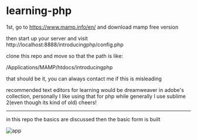 # learning-php

1st, go to https://www.mamp.info/en/
and download mamp free version

then start up your server and visit 
http://localhost:8888/introducingphp/config.php

clone this repo and move so that the path is like: 

/Applications/MAMP/htdocs/introducingphp

that should be it, you can always contact me if this is misleading

recommended text editors for learning would be dreamweaver in adobe's collection, personally I like using that for php while generally I use sublime 2(even though its kind of old) cheers!

<hr>

in this repo the basics are discussed then the basic form is built

![app](http://i.imgur.com/AiVB2nY.png)
